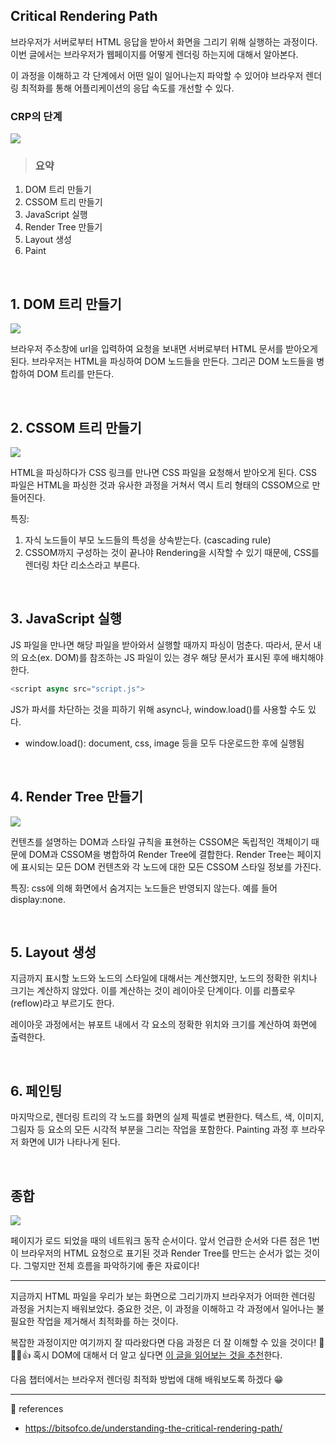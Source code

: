 ## Critical Rendering Path

브라우저가 서버로부터 HTML 응답을 받아서 화면을 그리기 위해 실행하는 과정이다.
이번 글에서는 브라우저가 웹페이지를 어떻게 렌더링 하는지에 대해서 알아본다.

이 과정을 이해하고 각 단계에서 어떤 일이 일어나는지 파악할 수 있어야 브라우저 렌더링 최적화를 통해 어플리케이션의 응답 속도를 개선할 수 있다.

### CRP의 단계

![](https://velog.velcdn.com/images/soopy368/post/fa0cef8f-d6d9-4502-9a2e-46225cd7067e/image.jpeg)

> ### 요약

1. DOM 트리 만들기
2. CSSOM 트리 만들기
3. JavaScript 실행
4. Render Tree 만들기
5. Layout 생성
6. Paint

<br>

## 1. DOM 트리 만들기

![](https://velog.velcdn.com/images/soopy368/post/f6b8c3bf-70c0-4e31-9cab-177bdf69b4a0/image.png)

브라우저 주소창에 url을 입력하여 요청을 보내면 서버로부터 HTML 문서를 받아오게 된다. 브라우저는 HTML을 파싱하여 DOM 노드들을 만든다. 그리곤 DOM 노드들을 병합하여 DOM 트리를 만든다.

<br>

## 2. CSSOM 트리 만들기

![](https://velog.velcdn.com/images/soopy368/post/e1742704-1160-48a2-8121-613560d35fc9/image.png)

HTML을 파싱하다가 CSS 링크를 만나면 CSS 파일을 요청해서 받아오게 된다. CSS 파일은 HTML을 파싱한 것과 유사한 과정을 거쳐서 역시 트리 형태의 CSSOM으로 만들어진다.

특징:

1. 자식 노드들이 부모 노드들의 특성을 상속받는다. (cascading rule)
2. CSSOM까지 구성하는 것이 끝나야 Rendering을 시작할 수 있기 때문에, CSS를 렌더링 차단 리소스라고 부른다.

<br>

## 3. JavaScript 실행

JS 파일을 만나면 해당 파일을 받아와서 실행할 때까지 파싱이 멈춘다. 따라서, 문서 내의 요소(ex. DOM)를 참조하는 JS 파일이 있는 경우 해당 문서가 표시된 후에 배치해야 한다.

```javascript
<script async src="script.js">
```

JS가 파서를 차단하는 것을 피하기 위해 async나, window.load()를 사용할 수도 있다.

- window.load(): document, css, image 등을 모두 다운로드한 후에 실행됨

<br>

## 4. Render Tree 만들기

![](https://velog.velcdn.com/images/soopy368/post/2c7ee171-c733-4bf6-9a73-3aa57a693b0e/image.png)

컨텐츠를 설명하는 DOM과 스타일 규칙을 표현하는 CSSOM은 독립적인 객체이기 때문에 DOM과 CSSOM을 병합하여 Render Tree에 결합한다. Render Tree는 페이지에 표시되는 모든 DOM 컨텐츠와 각 노드에 대한 모든 CSSOM 스타일 정보를 가진다.

특징: css에 의해 화면에서 숨겨지는 노드들은 반영되지 않는다. 예를 들어 display:none.

<br>

## 5. Layout 생성

지금까지 표시할 노드와 노드의 스타일에 대해서는 계산했지만, 노드의 정확한 위치나 크기는 계산하지 않았다. 이를 계산하는 것이 레이아웃 단계이다. 이를 리플로우(reflow)라고 부르기도 한다.

레이아웃 과정에서는 뷰포트 내에서 각 요소의 정확한 위치와 크기를 계산하여 화면에 출력한다.

<br>

## 6. 페인팅

마지막으로, 렌더링 트리의 각 노드를 화면의 실제 픽셀로 변환한다. 텍스트, 색, 이미지, 그림자 등 요소의 모든 시각적 부분을 그리는 작업을 포함한다. Painting 과정 후 브라우저 화면에 UI가 나타나게 된다.

<br>

## 종합

![](https://velog.velcdn.com/images/soopy368/post/570b4373-a740-4010-a338-80a30e5e9873/image.png)

페이지가 로드 되었을 때의 네트워크 동작 순서이다. 앞서 언급한 순서와 다른 점은 1번이 브라우저의 HTML 요청으로 표기된 것과 Render Tree를 만드는 순서가 없는 것이다. 그렇지만 전체 흐름을 파악하기에 좋은 자료이다!

---

지금까지 HTML 파일을 우리가 보는 화면으로 그리기까지 브라우저가 어떠한 렌더링 과정을 거치는지 배워보았다. 중요한 것은, 이 과정을 이해하고 각 과정에서 일어나는 불필요한 작업을 제거해서 최적화를 하는 것이다.

복잡한 과정이지만 여기까지 잘 따라왔다면 다음 과정은 더 잘 이해할 수 있을 것이다! 👏👏👏👍
혹시 DOM에 대해서 더 알고 싶다면 [이 글을 읽어보는 것을 추천](./DOM,BOM,JS.md)한다.

다음 챕터에서는 브라우저 렌더링 최적화 방법에 대해 배워보도록 하겠다 😁

---

📄 references

- https://bitsofco.de/understanding-the-critical-rendering-path/
